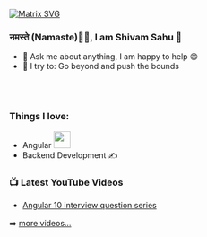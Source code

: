 [![Matrix SVG](https://raw.githubusercontent.com/rodrigograca31/rodrigograca31/master/matrix.svg)](https://www.youtube.com/watch?v=SDkAGkd4NLc) 

### नमस्ते (Namaste)🙏🏻, I am Shivam Sahu 👋

- 💬 Ask me about anything, I am happy to help :smile:
- 🧗 I try to: Go beyond and push the bounds

<br>
<br>

### Things I love:
- Angular <img src="https://media.giphy.com/media/WUlplcMpOCEmTGBtBW/giphy.gif" width="30"> 
- Backend Development ✍️

### 📺 Latest YouTube Videos

<!-- YOUTUBE:START -->
- [Angular 10 interview question series](https://www.youtube.com/watch?v=f1LpoBbXB4w&list=PL7Idyfl0g-V46oNSfbTyL-2bcR4QS2v7_)
<!-- YOUTUBE:END -->

➡️ [more videos...](https://www.youtube.com/channel/UCO-bY9Yx5G5-eB-7SmQ2B8g/featured)
